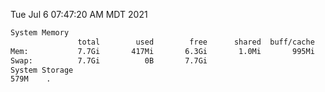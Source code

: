 Tue Jul  6 07:47:20 AM MDT 2021
```bash
System Memory
               total        used        free      shared  buff/cache   available
Mem:           7.7Gi       417Mi       6.3Gi       1.0Mi       995Mi       7.0Gi
Swap:          7.7Gi          0B       7.7Gi
System Storage
579M	.
```
